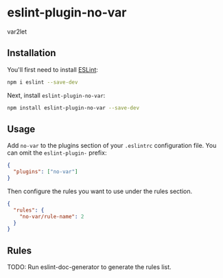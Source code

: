 # eslint-plugin-no-var

var2let

## Installation

You'll first need to install [ESLint](https://eslint.org/):

```sh
npm i eslint --save-dev
```

Next, install `eslint-plugin-no-var`:

```sh
npm install eslint-plugin-no-var --save-dev
```

## Usage

Add `no-var` to the plugins section of your `.eslintrc` configuration file. You can omit the `eslint-plugin-` prefix:

```json
{
  "plugins": ["no-var"]
}
```

Then configure the rules you want to use under the rules section.

```json
{
  "rules": {
    "no-var/rule-name": 2
  }
}
```

## Rules

<!-- begin auto-generated rules list -->

TODO: Run eslint-doc-generator to generate the rules list.

<!-- end auto-generated rules list -->
